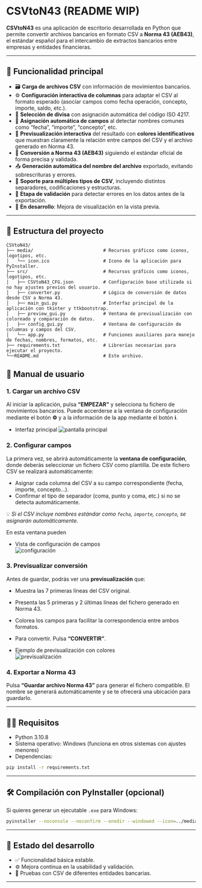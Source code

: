 
# CSVtoN43 (README WIP)

**CSVtoN43** es una aplicación de escritorio desarrollada en Python que permite convertir archivos bancarios en formato CSV a **Norma 43 (AEB43)**, el estándar español para el intercambio de extractos bancarios entre empresas y entidades financieras.

---

## 🧩 Funcionalidad principal

- 🗃️ **Carga de archivos CSV** con información de movimientos bancarios.
- ⚙️ **Configuración interactiva de columnas** para adaptar el CSV al formato esperado (asociar campos como fecha operación, concepto, importe, saldo, etc.).
- 💱 **Selección de divisa** con asignación automática del código ISO 4217.
- 🧠 **Asignación automática de campos** al detectar nombres comunes como “fecha”, “importe”, “concepto”, etc.
- 🎨 **Previsualización interactiva** del resultado con **colores identificativos** que muestran claramente la relación entre campos del CSV y el archivo generado en Norma 43.
- 🔄 **Conversión a Norma 43 (AEB43)** siguiendo el estándar oficial de forma precisa y validada.
- 📤 **Generación automática del nombre del archivo** exportado, evitando sobrescrituras y errores.
- 💾 **Soporte para múltiples tipos de CSV**, incluyendo distintos separadores, codificaciones y estructuras.
- 🧪 **Etapa de validación** para detectar errores en los datos antes de la exportación.
- 🚧 **En desarrollo**: Mejora de visualización en la vista previa.

---

## 📁 Estructura del proyecto

```text
CSVtoN43/
├── media/                          # Recursos gráficos como iconos, logotipos, etc.
│   └── icon.ico                    # Icono de la aplicación para PyInstaller.
├── src/                            # Recursos gráficos como iconos, logotipos, etc.
│   ├── CSVtoN43_CFG.json           # Configuración base utilizada si no hay ajustes previos del usuario.
│   ├── converter.py                # Lógica de conversión de datos desde CSV a Norma 43.
│   ├── main_gui.py                 # Interfaz principal de la aplicación con tkinter y ttkbootstrap.
│   ├── preview_gui.py              # Ventana de previsualización con coloreado y comparación de datos.
│   ├── config_gui.py               # Ventana de configuración de columnas y campos del CSV.
│   └── app.py                      # Funciones auxiliares para manejo de fechas, nombres, formatos, etc.
├── requirements.txt                # Librerías necesarias para ejecutar el proyecto.
└──README.md                        # Este archivo.

```

## 📖 Manual de usuario

### 1. Cargar un archivo CSV
Al iniciar la aplicación, pulsa **“EMPEZAR”** y selecciona tu fichero de movimientos bancarios. 
Puede accerderse a la ventana de configuración mediante el botón **⚙️** y a la información de la app mediante el botón **ℹ️**.

- Interfaz principal
  ![pantalla principal](media/main_wd.png)

### 2. Configurar campos
La primera vez, se abrirá automáticamente la **ventana de configuración**, donde deberás seleccionar un fichero CSV como plantilla.
De este fichero CSV se realizará automáticamente:
- Asignar cada columna del CSV a su campo correspondiente (fecha, importe, concepto…).
- Confirmar el tipo de separador (coma, punto y coma, etc.) si no se detecta automáticamente.

💡 *Si el CSV incluye nombres estándar como `fecha`, `importe`, `concepto`, se asignarán automáticamente.*

En esta ventana pueden 

- Vista de configuración de campos  
  ![configuración](media/cfg_wd.png)


### 3. Previsualizar conversión
Antes de guardar, podrás ver una **previsualización** que:
- Muestra las 7 primeras líneas del CSV original.
- Presenta las 5 primeras y 2 últimas líneas del fichero generado en Norma 43.
- Colorea los campos para facilitar la correspondencia entre ambos formatos.
- Para convertir. Pulsa **“CONVERTIR”**.

- Ejemplo de previsualización con colores  
  ![previsualización](media/prev_wd.png)

### 4. Exportar a Norma 43
Pulsa **“Guardar archivo Norma 43”** para generar el fichero compatible. El nombre se generará automáticamente y se te ofrecerá una ubicación para guardarlo.

---

## 🧑‍💻 Requisitos

- Python 3.10.8
- Sistema operativo: Windows (funciona en otros sistemas con ajustes menores)
- Dependencias:

```bash
pip install -r requirements.txt
```

---

## 🛠️ Compilación con PyInstaller (opcional)

Si quieres generar un ejecutable `.exe` para Windows:

```bash
pyinstaller --noconsole --noconfirm --onedir --windowed --icon=../media/csv2n43.ico --name=CSVtoN43 main_gui.py --collect-all ttkbootstrap --hidden-import=ttkbootstrap --add-data "../media/csv2n43.ico;media"

```

---

## 📌 Estado del desarrollo

- ✅ Funcionalidad básica estable.
- ⚙️ Mejora continua en la usabilidad y validación.
- 🧪 Pruebas con CSV de diferentes entidades bancarias.

---

